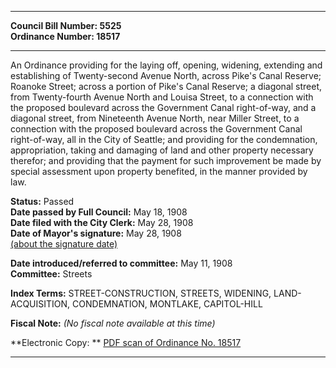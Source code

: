 * * * * *  
  
**Council Bill Number: [](#h0)[](#h2)5525**   
**Ordinance Number: 18517**  
  
* * * * *  
  
An Ordinance providing for the laying off, opening, widening, extending and establishing of Twenty-second Avenue North, across Pike's Canal Reserve; Roanoke Street; across a portion of Pike's Canal Reserve; a diagonal street, from Twenty-fourth Avenue North and Louisa Street, to a connection with the proposed boulevard across the Government Canal right-of-way, and a diagonal street, from Nineteenth Avenue North, near Miller Street, to a connection with the proposed boulevard across the Government Canal right-of-way, all in the City of Seattle; and providing for the condemnation, appropriation, taking and damaging of land and other property necessary therefor; and providing that the payment for such improvement be made by special assessment upon property benefited, in the manner provided by law.  
  
**Status:** Passed   
**Date passed by Full Council:** May 18, 1908   
**Date filed with the City Clerk:** May 28, 1908   
**Date of Mayor's signature:** May 28, 1908   
[(about the signature date)](/~public/approvaldate.htm)   
  
  
**Date introduced/referred to committee:** May 11, 1908   
**Committee:** Streets   
  
**Index Terms:** STREET-CONSTRUCTION, STREETS, WIDENING, LAND-ACQUISITION, CONDEMNATION, MONTLAKE, CAPITOL-HILL  
  
**Fiscal Note:** *(No fiscal note available at this time)*  
  
**Electronic Copy: ** [PDF scan of Ordinance No. 18517](/~archives/Ordinances/Ord_18517.pdf)  
  
* * * * *  

